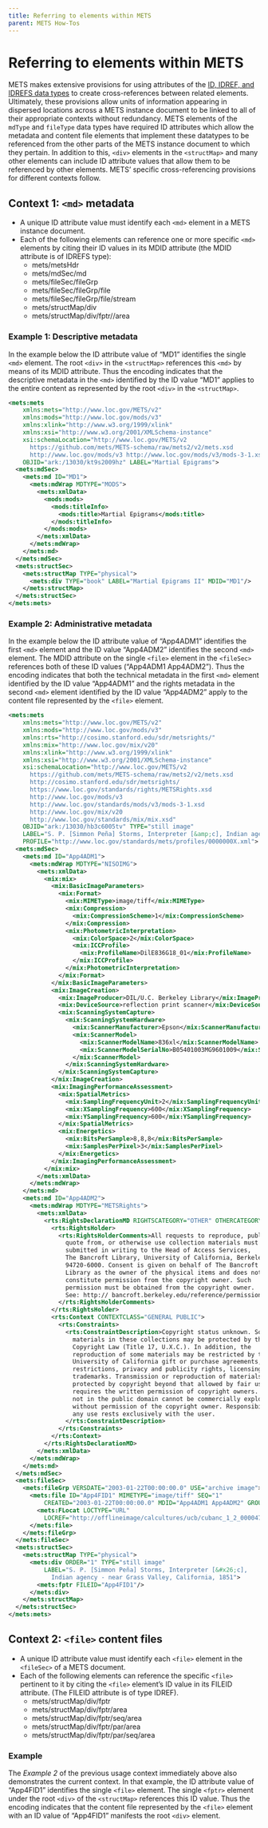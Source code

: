 ```yaml
---
title: Referring to elements within METS
parent: METS How-Tos
---
```

# Referring to elements within METS

METS makes extensive provisions for using attributes of the [ID, IDREF, and IDREFS data types](id_idrefs.md) to create cross-references between related elements. Ultimately, these provisions allow units of information appearing in dispersed locations across a METS instance document to be linked to all of their appropriate contexts without redundancy. METS elements of the `mdType` and `fileType` data types have required ID attributes which allow the metadata and content file elements that implement these datatypes to be referenced from the other parts of the METS instance document to which they pertain. In addition to this, `<div>` elements in the `<structMap>` and many other elements can include ID attribute values that allow them to be referenced by other elements. METS’ specific cross-referencing provisions for different contexts follow.

## Context 1: `<md>` metadata

* A unique ID attribute value must identify each `<md>` element in a METS instance document.
* Each of the following elements can reference one or more specific `<md>` elements by citing their ID values in its MDID attribute (the MDID attribute is of IDREFS type):
  * mets/metsHdr
  * mets/mdSec/md
  * mets/fileSec/fileGrp
  * mets/fileSec/fileGrp/file
  * mets/fileSec/fileGrp/file/stream 
  * mets/structMap/div
  * mets/structMap/div/fptr//area

### Example 1: Descriptive metadata

In the example below the ID attribute value of “MD1” identifies the single `<md>` element. The root `<div>` in the `<structMap>` references this `<md>` by means of its MDID attribute. Thus the encoding indicates that the descriptive metadata in the `<md>` identified by the ID value “MD1” applies to the entire content as represented by the root `<div>` in the `<structMap>`.
```xml
<mets:mets
    xmlns:mets="http://www.loc.gov/METS/v2"
    xmlns:mods="http://www.loc.gov/mods/v3"
    xmlns:xlink="http://www.w3.org/1999/xlink"
    xmlns:xsi="http://www.w3.org/2001/XMLSchema-instance"
    xsi:schemaLocation="http://www.loc.gov/METS/v2
      https://github.com/mets/METS-schema/raw/mets2/v2/mets.xsd
      http://www.loc.gov/mods/v3 http://www.loc.gov/mods/v3/mods-3-1.xsd"
    OBJID="ark:/13030/kt9s2009hz" LABEL="Martial Epigrams">
  <mets:mdSec>
    <mets:md ID="MD1">
      <mets:mdWrap MDTYPE="MODS">
        <mets:xmlData>
          <mods:mods>
            <mods:titleInfo>
              <mods:title>Martial Epigrams</mods:title>
            </mods:titleInfo>
          </mods:mods>
        </mets:xmlData>
      </mets:mdWrap>
    </mets:md>
  </mets:mdSec>
  <mets:structSec>
    <mets:structMap TYPE="physical">
      <mets:div TYPE="book" LABEL="Martial Epigrams II" MDID="MD1"/>
    </mets:structMap>
  </mets:structSec>
</mets:mets>
```
### Example 2: Administrative metadata

In the example below the ID attribute value of “App4ADM1” identifies the first `<md>` element and the ID value “App4ADM2” identifies the second `<md>` element. The MDID attribute on the single `<file>` element in the `<fileSec>` references both of these ID values (“App4ADM1 App4ADM2”). Thus the encoding indicates that both the technical metadata in the first `<md>` element identified by the ID value “App4ADM1” and the rights metadata in the second `<md>` element identified by the ID value “App4ADM2” apply to the content file represented by the `<file>` element.

```xml
<mets:mets
    xmlns:mets="http://www.loc.gov/METS/v2"
    xmlns:mods="http://www.loc.gov/mods/v3"
    xmlns:rts="http://cosimo.stanford.edu/sdr/metsrights/"
    xmlns:mix="http://www.loc.gov/mix/v20"
    xmlns:xlink="http://www.w3.org/1999/xlink"
    xmlns:xsi="http://www.w3.org/2001/XMLSchema-instance"
    xsi:schemaLocation="http://www.loc.gov/METS/v2
      https://github.com/mets/METS-schema/raw/mets2/v2/mets.xsd 
      http://cosimo.stanford.edu/sdr/metsrights/
      https://www.loc.gov/standards/rights/METSRights.xsd
      http://www.loc.gov/mods/v3
      http://www.loc.gov/standards/mods/v3/mods-3-1.xsd
      http://www.loc.gov/mix/v20
      http://www.loc.gov/standards/mix/mix.xsd"
    OBJID="ark:/13030/hb3c6005tv" TYPE="still image"
    LABEL="S. P. [Simmon Peña] Storms, Interpreter [&amp;c], Indian agency - near Grass Valley, California, 1851"
    PROFILE="http://www.loc.gov/standards/mets/profiles/0000000X.xml">
  <mets:mdSec>
    <mets:md ID="App4ADM1">
      <mets:mdWrap MDTYPE="NISOIMG">
        <mets:xmlData>
          <mix:mix>
            <mix:BasicImageParameters>
              <mix:Format>
                <mix:MIMEType>image/tiff</mix:MIMEType>
                <mix:Compression>
                  <mix:CompressionScheme>1</mix:CompressionScheme>
                </mix:Compression>
                <mix:PhotometricInterpretation>
                  <mix:ColorSpace>2</mix:ColorSpace>
                  <mix:ICCProfile>
                    <mix:ProfileName>DilE836G18_01</mix:ProfileName>
                  </mix:ICCProfile>
                </mix:PhotometricInterpretation>
              </mix:Format>
            </mix:BasicImageParameters>
            <mix:ImageCreation>
              <mix:ImageProducer>DIL/U.C. Berkeley Library</mix:ImageProducer>
              <mix:DeviceSource>reflection print scanner</mix:DeviceSource>
              <mix:ScanningSystemCapture>
                <mix:ScanningSystemHardware>
                  <mix:ScannerManufacturer>Epson</mix:ScannerManufacturer>
                  <mix:ScannerModel>
                    <mix:ScannerModelName>836xl</mix:ScannerModelName>
                    <mix:ScannerModelSerialNo>B05401003MG9601009</mix:ScannerModelSerialNo>
                  </mix:ScannerModel>
                </mix:ScanningSystemHardware>
              </mix:ScanningSystemCapture>
            </mix:ImageCreation>
            <mix:ImagingPerformanceAssessment>
              <mix:SpatialMetrics>
                <mix:SamplingFrequencyUnit>2</mix:SamplingFrequencyUnit>
                <mix:XSamplingFrequency>600</mix:XSamplingFrequency>
                <mix:YSamplingFrequency>600</mix:YSamplingFrequency>
              </mix:SpatialMetrics>
              <mix:Energetics>
                <mix:BitsPerSample>8,8,8</mix:BitsPerSample>
                <mix:SamplesPerPixel>3</mix:SamplesPerPixel>
              </mix:Energetics>
            </mix:ImagingPerformanceAssessment>
          </mix:mix>
        </mets:xmlData>
      </mets:mdWrap>
    </mets:md>
    <mets:md ID="App4ADM2">
      <mets:mdWrap MDTYPE="METSRights">
        <mets:xmlData>
          <rts:RightsDeclarationMD RIGHTSCATEGORY="OTHER" OTHERCATEGORYTYPE="UNKNOWN">
            <rts:RightsHolder>
              <rts:RightsHolderComments>All requests to reproduce, publish,
                quote from, or otherwise use collection materials must be
                submitted in writing to the Head of Access Services,
                The Bancroft Library, University of California, Berkeley
                94720-6000. Consent is given on behalf of The Bancroft
                Library as the owner of the physical items and does not
                constitute permission from the copyright owner. Such
                permission must be obtained from the copyright owner.
                See: http:// bancroft.berkeley.edu/reference/permissions.html
              </rts:RightsHolderComments>
            </rts:RightsHolder>
            <rts:Context CONTEXTCLASS="GENERAL PUBLIC">
              <rts:Constraints>
                <rts:ConstraintDescription>Copyright status unknown. Some
                  materials in these collections may be protected by the U.S.
                  Copyright Law (Title 17, U.X.C.). In addition, the
                  reproduction of some materials may be restricted by terms of
                  University of California gift or purchase agreements, donor
                  restrictions, privacy and publicity rights, licensing and
                  trademarks. Transmission or reproduction of materials
                  protected by copyright beyond that allowed by fair use
                  requires the written permission of copyright owners. Works
                  not in the public domain cannot be commercially exploited
                  without permission of the copyright owner. Responsibility for
                  any use rests exclusively with the user.
                </rts:ConstraintDescription>
              </rts:Constraints>
            </rts:Context>
          </rts:RightsDeclarationMD>
        </mets:xmlData>
      </mets:mdWrap>
    </mets:md>
  </mets:mdSec>
  <mets:fileSec>
    <mets:fileGrp VERSDATE="2003-01-22T00:00:00.0" USE="archive image">
      <mets:file ID="App4FID1" MIMETYPE="image/tiff" SEQ="1"
          CREATED="2003-01-22T00:00:00.0" MDID="App4ADM1 App4ADM2" GROUPID="GID1">
        <mets:FLocat LOCTYPE="URL"
          LOCREF="http://offlineimage/calcultures/ucb/cubanc_1_2_00004722a.tif"/>
      </mets:file>
    </mets:fileGrp>
  </mets:fileSec>
  <mets:structSec>
    <mets:structMap TYPE="physical">
      <mets:div ORDER="1" TYPE="still image"
          LABEL="S. P. [Simmon Peña] Storms, Interpreter [&#x26;c],
            Indian agency - near Grass Valley, California, 1851">
        <mets:fptr FILEID="App4FID1"/>
      </mets:div>
    </mets:structMap>
  </mets:structSec>
</mets:mets>
```
## Context 2: `<file>` content files

* A unique ID attribute value must identify each `<file>` element in the `<fileSec>` of a METS document.
* Each of the following elements can reference the specific `<file>` pertinent to it by citing the `<file>` element’s ID value in its FILEID attribute. (The FILEID attribute is of type IDREF).
  * mets/structMap/div/fptr
  * mets/structMap/div/fptr/area
  * mets/structMap/div/fptr/seq/area
  * mets/structMap/div/fptr/par/area
  * mets/structMap/div/fptr/par/seq/area
### Example
The _Example 2_ of the previous usage context immediately above also demonstrates the current context. In that example, the ID attribute value of “App4FID1” identifies the single `<file>` element. The single `<fptr>` element under the root `<div>` of the `<structMap>` references this ID value. Thus the encoding indicates that the content file represented by the `<file>` element with an ID value of “App4FID1” manifests the root `<div>` element.
